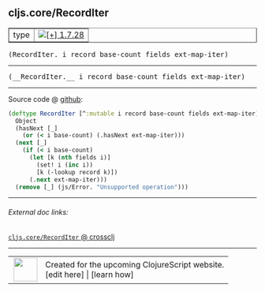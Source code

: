 ## cljs.core/RecordIter



 <table border="1">
<tr>
<td>type</td>
<td><a href="https://github.com/cljsinfo/cljs-api-docs/tree/1.7.28"><img valign="middle" alt="[+] 1.7.28" title="Added in 1.7.28" src="https://img.shields.io/badge/+-1.7.28-lightgrey.svg"></a> </td>
</tr>
</table>

<samp>(RecordIter. i record base-count fields ext-map-iter)</samp><br>

---

 <samp>
(__RecordIter.__ i record base-count fields ext-map-iter)<br>
</samp>

---







Source code @ [github]():

```clj
(deftype RecordIter [^:mutable i record base-count fields ext-map-iter]
  Object
  (hasNext [_]
    (or (< i base-count) (.hasNext ext-map-iter)))
  (next [_]
    (if (< i base-count)
      (let [k (nth fields i)]
        (set! i (inc i))
        [k (-lookup record k)])
      (.next ext-map-iter)))
  (remove [_] (js/Error. "Unsupported operation")))
```

<!--
Repo - tag - source tree - lines:

 <pre>

</pre>

-->

---



###### External doc links:

[`cljs.core/RecordIter` @ crossclj](http://crossclj.info/fun/cljs.core.cljs/RecordIter.html)<br>

---

 <table>
<tr><td>
<img valign="middle" align="right" width="48px" src="http://i.imgur.com/Hi20huC.png">
</td><td>
Created for the upcoming ClojureScript website.<br>
[edit here] | [learn how]
</td></tr></table>

[edit here]:https://github.com/cljsinfo/cljs-api-docs/blob/master/cljsdoc/cljs.core/RecordIter.cljsdoc
[learn how]:https://github.com/cljsinfo/cljs-api-docs/wiki/cljsdoc-files

<!--

This information was too distracting to show to readers, but I'll leave it
commented here since it is helpful to:

- pretty-print the data used to generate this document
- and show how to retrieve that data



The API data for this symbol:

```clj
{:ns "cljs.core",
 :name "RecordIter",
 :signature ["[i record base-count fields ext-map-iter]"],
 :name-encode "RecordIter",
 :history [["+" "1.7.28"]],
 :type "type",
 :full-name-encode "cljs.core/RecordIter",
 :source {:code "(deftype RecordIter [^:mutable i record base-count fields ext-map-iter]\n  Object\n  (hasNext [_]\n    (or (< i base-count) (.hasNext ext-map-iter)))\n  (next [_]\n    (if (< i base-count)\n      (let [k (nth fields i)]\n        (set! i (inc i))\n        [k (-lookup record k)])\n      (.next ext-map-iter)))\n  (remove [_] (js/Error. \"Unsupported operation\")))",
          :title "Source code",
          :repo "clojurescript",
          :tag "r1.9.14",
          :filename "src/main/cljs/cljs/core.cljs",
          :lines [5831 5841],
          :url "https://github.com/clojure/clojurescript/blob/r1.9.14/src/main/cljs/cljs/core.cljs#L5831-L5841"},
 :usage ["(RecordIter. i record base-count fields ext-map-iter)"],
 :full-name "cljs.core/RecordIter",
 :cljsdoc-url "https://github.com/cljsinfo/cljs-api-docs/blob/master/cljsdoc/cljs.core/RecordIter.cljsdoc"}

```

Retrieve the API data for this symbol:

```clj
;; from Clojure REPL
(require '[clojure.edn :as edn])
(-> (slurp "https://raw.githubusercontent.com/cljsinfo/cljs-api-docs/catalog/cljs-api.edn")
    (edn/read-string)
    (get-in [:symbols "cljs.core/RecordIter"]))
```

-->
